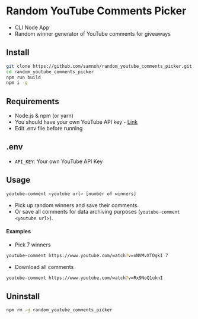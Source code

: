 # Random YouTube Comments Picker

-   CLI Node App
-   Random winner generator of YouTube comments for giveaways

## Install

```Bash
git clone https://github.com/samnoh/random_youtube_comments_picker.git
cd random_youtube_comments_picker
npm run build
npm i -g
```

## Requirements

-   Node.js & npm (or yarn)
-   You should have your own YouTube API key - [Link](https://developers.google.com/youtube/v3/getting-started)
-   Edit .env file before running

## .env

-   `API_KEY`: Your own YouTube API Key

## Usage

```Bash
youtube-comment <youtube url> [number of winners]
```

-   Pick up random winners and save their comments.
-   Or save all comments for data archiving purposes (`youtube-comment <youtube url>`).

#### Examples

-   Pick 7 winners

```Bash
youtube-comment https://www.youtube.com/watch?v=nNVMvXTOgkI 7
```

-   Download all comments

```Bash
youtube-comment https://www.youtube.com/watch?v=Rx9NoQ1uknI
```

## Uninstall

```Bash
npm rm -g random_youtube_comments_picker
```
